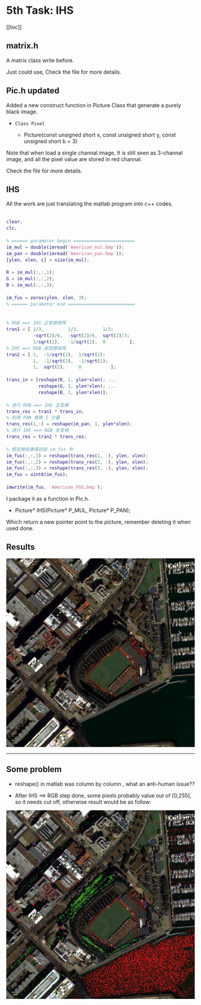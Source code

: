 ﻿---
style: plain
---
5th Task: IHS
===========

[[toc]]

## matrix.h

A matrix class write before. 

Just could use, Check the file for more details. 

## Pic.h updated

Added a new construct function in Picture Class that generate a purely black image. 

+ `Class Pixel`
	
	+ Picture(const unsigned short x, const unsigned short y, const unsigned short b = 3)

Note that when load a single channal image, It is still seen as 3-channal image, and all the pixel value are stored in red channal.

Check the file for more details. 

## IHS

All the work are just translating the matlab program into c++ codes. 

```matlab

clear;
clc;

% ====== parameter begin ======================= 
im_mul = double(imread('American_mul.bmp'));
im_pan = double(imread('American_pan.bmp'));
[ylen, xlen, c] = size(im_mul);

R = im_mul(:,:,1);
G = im_mul(:,:,2);
B = im_mul(:,:,3);

im_fus = zeros(ylen, xlen, 3);
% ====== parameter end =========================


% RGB ==> IHS 正变换矩阵
tran1 = [ 1/3,         1/3,         1/3;       
          -sqrt(2)/6,  -sqrt(2)/6,  sqrt(2)/3;      
          1/sqrt(2),   -1/sqrt(2),  0         ];
% IHS ==> RGB 逆变换矩阵
tran2 = [ 1,  -1/sqrt(2),  1/sqrt(2);       
          1,  -1/sqrt(2),  -1/sqrt(2);      
          1,  sqrt(2),     0           ];

trans_in = [reshape(R, 1, ylen*xlen); ...
            reshape(G, 1, ylen*xlen); ...
            reshape(B, 1, ylen*xlen)];

% 进行 RGB ==> IHS 正变换
trans_res = tran1 * trans_in;
% 利用 PAN 替换 I 分量
trans_res(1,:) = reshape(im_pan, 1, ylen*xlen);
% 进行 IHS ==> RGB 反变换
trans_res = tran2 * trans_res;

% 把变换结果保存到 im_fus 中
im_fus(:,:,1) = reshape(trans_res(1, :), ylen, xlen);
im_fus(:,:,2) = reshape(trans_res(2, :), ylen, xlen);
im_fus(:,:,3) = reshape(trans_res(3, :), ylen, xlen);
im_fus = uint8(im_fus);

imwrite(im_fus, 'American_FUS.bmp');
```
I package it as a function in Pic.h.

+ Picture* IHS(Picture* P_MUL, Picture* P_PAN);

Which return a new pointer point to the picture,  remember deleting it when used done.

## Results

![result](American_FUS.jpg)

* * *


## Some problem

+ 	reshape() in matlab was column by column , what an anti-human issue??

+ After IHS ==> RGB step done, some pixels probably value out of  [0,255], so it needs cut off, otherwise result would be as follow:

![result](result.jpg)





